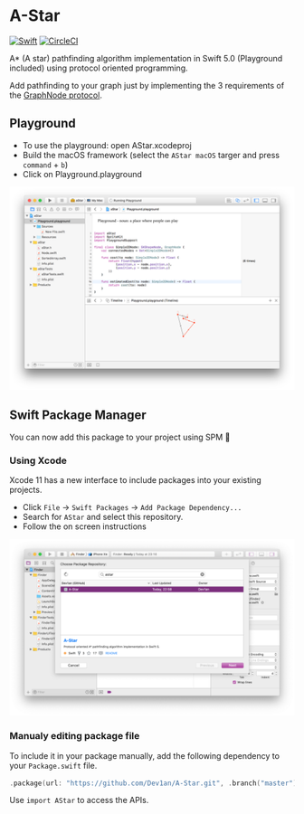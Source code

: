 # A-Star
<a href="https://swift.org"><img src="https://img.shields.io/badge/Swift-5.0-orange.svg?style=flat" alt="Swift" /></a> [![CircleCI](https://circleci.com/gh/Dev1an/A-Star/tree/master.svg?style=svg)](https://circleci.com/gh/Dev1an/A-Star/tree/master)

A* (A star) pathfinding algorithm implementation in Swift 5.0 (Playground included) using protocol oriented programming.

Add pathfinding to your graph just by implementing the 3 requirements of the [GraphNode protocol](https://dev1an.github.io/A-Star/Protocols/GraphNode.html).

## Playground

- To use the playground: open AStar.xcodeproj
- Build the macOS framework (select the `AStar macOS` targer and press `command` + `b`)
- Click on Playground.playground

![Playground](docs/Playground.png)

## Swift Package Manager

You can now add this package to your project using SPM 🎉

### Using Xcode

Xcode 11 has a new interface to include packages into your existing projects.

- Click `File` → `Swift Packages` → `Add Package Dependency...`
- Search for `AStar` and select this repository.
- Follow the on screen instructions

![Playground](docs/SPM-Xcode.png)

### Manualy editing package file

To include it in your package manually, add the following dependency to your `Package.swift` file.

```swift
.package(url: "https://github.com/Dev1an/A-Star.git", .branch("master"))
```

Use `import AStar` to access the APIs.
